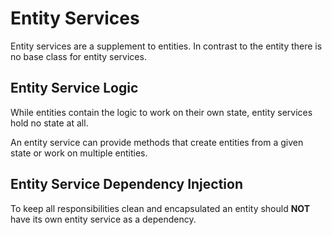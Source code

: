 # Entity Services

Entity services are a supplement to entities. In contrast to the entity there is no base class for entity services.

## Entity Service Logic

While entities contain the logic to work on their own state, entity services hold no state at all.

An entity service can provide methods that create entities from a given state or work on multiple entities.

## Entity Service Dependency Injection

To keep all responsibilities clean and encapsulated an entity should **NOT** have its own entity service as a dependency.
